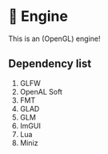 # 🧊 Engine
This is an (OpenGL) engine!


## Dependency list
1. GLFW
2. OpenAL Soft
3. FMT
4. GLAD
5. GLM
6. ImGUI
7. Lua
8. Miniz
